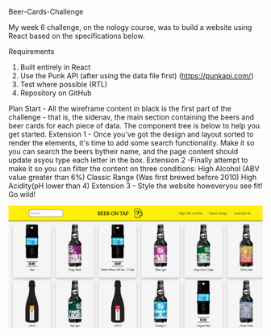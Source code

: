 Beer-Cards-Challenge

My week 6 challenge, on the nology course, was to build a website using React based on the specifications below. 

Requirements
1. Built entirely in React
2. Use the Punk API (after using the data file first) (https://punkapi.com/)
3. Test where possible (RTL)
4. Repository on GitHub

Plan
Start - All the wireframe content in black is the first part of the challenge - that is, the sidenav, the main section containing the beers and
beer cards for each piece of data. The component tree is below to help you get started.
Extension 1 - Once you've got the design and layout sorted to render the elements, it's time to add some search functionality. Make it so
you can search the beers bytheir name, and the page content should update asyou type each letter in the box.
Extension 2 -Finally attempt to make it so you can filter the content on three conditions:
High Alcohol (ABV value greater than 6%)
Classic Range (Was first brewed before 2010)
High Acidity(pH lower than 4)
Extension 3 - Style the website howeveryou see fit! Go wild!

<img src="src/assets/images/beer-cards-challenge%20.png"/>
